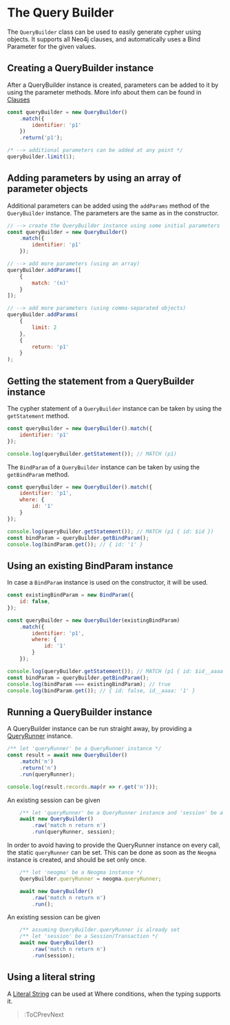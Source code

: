 # The Query Builder

The `QueryBuilder` class can be used to easily generate cypher using objects. It supports all Neo4j clauses, and automatically uses a Bind Parameter for the given values.

## Creating a QueryBuilder instance

After a QueryBuilder instance is created, parameters can be added to it by using the parameter methods.
More info about them can be found in [Clauses](./Clauses)
```js
const queryBuilder = new QueryBuilder()
    .match({
        identifier: 'p1'
    })
    .return('p1');

/* --> additional parameters can be added at any point */
queryBuilder.limit(1);
```

## Adding parameters by using an array of parameter objects

Additional parameters can be added using the `addParams` method of the `QueryBuilder` instance. The parameters are the same as in the constructor.

```js
// --> create the QueryBuilder instance using some initial parameters
const queryBuilder = new QueryBuilder()
    .match({
        identifier: 'p1'        
    });

// --> add more parameters (using an array)
queryBuilder.addParams([
    {
        match: '(n)'
    }
]);

// --> add more parameters (using comma-separated objects)
queryBuilder.addParams(
    {
        limit: 2
    },
    {
        return: 'p1'
    }
);
```

## Getting the statement from a QueryBuilder instance

The cypher statement of a `QueryBuilder` instance can be taken by using the `getStatement` method.

```js
const queryBuilder = new QueryBuilder().match({
    identifier: 'p1'
});

console.log(queryBuilder.getStatement()); // MATCH (p1)
```

The `BindParam` of a `QueryBuilder` instance can be taken by using the `getBindParam` method.

```js
const queryBuilder = new QueryBuilder().match({
    identifier: 'p1',
    where: {
        id: '1'
    }
});

console.log(queryBuilder.getStatement()); // MATCH (p1 { id: $id })
const bindParam = queryBuilder.getBindParam();
console.log(bindParam.get()); // { id: '1' }
```

## Using an existing BindParam instance
In case a `BindParam` instance is used on the constructor, it will be used.

```js
const existingBindParam = new BindParam({
    id: false,
});

const queryBuilder = new QueryBuilder(existingBindParam)
    .match({
        identifier: 'p1',
        where: {
            id: '1'
        }
    });

console.log(queryBuilder.getStatement()); // MATCH (p1 { id: $id__aaaa })
const bindParam = queryBuilder.getBindParam();
console.log(bindParam === existingBindParam); // true
console.log(bindParam.get()); // { id: false, id__aaaa: '1' }
```

## Running a QueryBuilder instance

A QueryBuilder instance can be run straight away, by providing a [QueryRunner](../QueryRunner/Overview) instance.

```js
/** let 'queryRunner' be a QueryRunner instance */
const result = await new QueryBuilder()
    .match('n')
    .return('n')
    .run(queryRunner);

console.log(result.records.map(r => r.get('n')));
```

An existing session can be given
```js
    /** let 'queryRunner' be a QueryRunner instance and 'session' be a Session/Transaction */
    await new QueryBuilder()
        .raw('match n return n')
        .run(queryRunner, session);
``` 

In order to avoid having to provide the QueryRunner instance on every call, the static `queryRunner` can be set.
This can be done as soon as the `Neogma` instance is created, and should be set only once.
```js
    /** let 'neogma' be a Neogma instance */
    QueryBuilder.queryRunner = neogma.queryRunner;

    await new QueryBuilder()
        .raw('match n return n')
        .run();
```

An existing session can be given
```js
    /** assuming QueryBuilder.queryRunner is already set
    /** let 'session' be a Session/Transaction */
    await new QueryBuilder()
        .raw('match n return n')
        .run(session);
```

## Using a literal string

A [Literal String](../Where-Parameters.md#using-a-literal-string) can be used at Where conditions, when the typing supports it.

> :ToCPrevNext